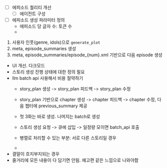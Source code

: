 - [ ] 에피소드 퀄리티 개선
    - [ ] 에이전트 구성
- [ ] 에피소드 생성 파라미터 정의
    - 에피소드 당 글자 수: 토큰 수
    - 

1. 사용자 인풋(genre, idols)으로 `generate_plot`
2. meta, episode_summaries 생성
3. meta, episode_summaries/episode_{num}.xml 기반으로 다음 episode 생성

- UI 개선. 다크모드
- 스토리 생성 진행 상태에 대한 정의 필요
- llm batch api 사용해서 비용 절약하기
    - story_plan 생성 -> story_plan 피드백 -> story_plan 수정
    - story_plan 기반으로 chapter 생성 -> chapter 피드백 -> chapter 수정, 다음 챕터에 previous_summary 제공

    - 첫 3화는 바로 생성. 나머지는 batch로 생성
    - 스토리 생성 요청 -> 큐에 삽입 -> 일정량 모이면 batch_api 호출
    - 병렬로 처리할 수 있는 부분: 서로 다른 스토리일 경우
    - 
- 결말이 흐지부지되는 경우
- 줄거리에 모든 내용이 다 담기면 안됨. 예고편 같은 느낌으로 나와야함